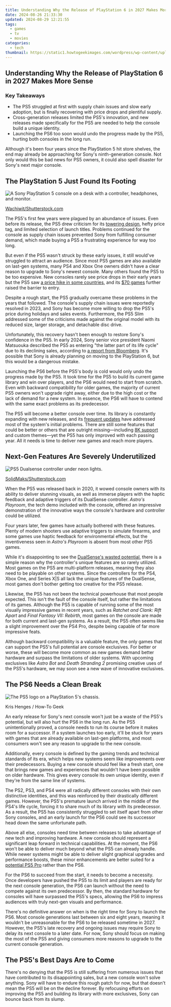 ```yaml
---
title: Understanding Why the Release of PlayStation 6 in 2027 Makes More Sense
date: 2024-08-26 21:33:30
updated: 2024-08-29 12:21:55
tags:
  - games
  - tv
  - movies
categories:
  - tech
thumbnail: https://static1.howtogeekimages.com/wordpress/wp-content/uploads/2024/04/a-playstation-4-on-the-left-and-a-playstation-5-on-the-right.jpg
---
```


## Understanding Why the Release of PlayStation 6 in 2027 Makes More Sense

### Key Takeaways

* The PS5 struggled at first with supply chain issues and slow early adoption, but is finally recovering with price drops and plentiful supply.
* Cross-generation releases limited the PS5's innovation, and new releases made specifically for the PS5 are needed to help the console build a unique identity.
* Launching the PS6 too soon would undo the progress made by the PS5, hurting both consoles in the long run.

 Although it's been four years since the PlayStation 5 hit store shelves, the end may already be approaching for Sony's ninth-generation console. Not only would this be bad news for PS5 owners, it could also spell disaster for Sony's next major console.

##  The PlayStation 5 Just Found Its Footing

![A Sony PlayStation 5 console on a desk with a controller, headphones, and monitor.](https://static1.howtogeekimages.com/wordpress/wp-content/uploads/2022/12/shutterstock_2183185269.jpg) 

[Wachiwit/Shutterstock.com](https://www.shutterstock.com/image-photo/bangkok-thailand-july-27-2022-playstation-2183185269)

 The PS5's first few years were plagued by an abundance of issues. Even before its release, the PS5 drew criticism for its [towering design](https://extra-guidance.techidaily.com/new-shade-savvy-mastering-the-art-of-color-adjustment-with-ease/), hefty price tag, and limited selection of launch titles. Problems continued for the console as supply chain issues prevented Sony from fulfilling consumer demand, which made buying a PS5 a frustrating experience for way too long.

 But even if the PS5 wasn't struck by these early issues, it still would've struggled to attract an audience. Since most PS5 games are also available on last-gen systems, many PS4 and Xbox One owners didn't have a clear reason to upgrade to Sony's newest console. Many others found the PS5 to be too expensive. New consoles rarely see price drops in their early years but the PS5 saw [a price hike in some countries](https://android-location-track.techidaily.com/top-5-tracking-apps-to-track-samsung-galaxy-a05s-without-them-knowing-drfone-by-drfone-virtual-android/), and its [$70 games](https://screen-activity-recording.techidaily.com/vdq-quickscreen-recorder-report-in-depth-analysis-for-2024/) further raised the barrier to entry.

 Despite a rough start, the PS5 gradually overcame these problems in the years that followed. The console's supply chain issues were reportedly resolved in 2023, and Sony has become more willing to drop the PS5's price during holidays and sales events. Furthermore, the PS5 Slim addressed some of the criticisms made against the original model with its reduced size, larger storage, and detachable disc drive.

 Unfortunately, this recovery hasn't been enough to restore Sony's confidence in the PS5\. In early 2024, Sony senior vice president Naomi Matsuouka described the PS5 as entering "the latter part of its life cycle" due to its declining sales, according to [a report from Bloomberg](https://www.bloomberg.com/news/articles/2024-02-14/sony-lowers-sales-outlook-after-underwhelming-ps5-sales). It's possible that Sony is already planning on moving to the PlayStation 6, but this would be a dangerous mistake.

 Launching the PS6 before the PS5's body is cold would only undo the progress made by the PS5\. It took time for the PS5 to build its current game library and win over players, and the PS6 would need to start from scratch. Even with backward compatibility for older games, the majority of current PS5 owners won't upgrade right away, either due to the high cost or the lack of demand for a new system. In essence, the PS6 will have to contend with the same exact problems as its predecessor.

 The PS5 will become a better console over time. Its library is constantly expanding with new releases, and its [frequent updates](https://screen-sharing-recording.techidaily.com/best-3ip-top-audio-capture-apps-for-2024/) have addressed most of the system's initial problems. There are still some features that could be better or others that are outright missing—including [8K support](https://eaxpv-info.techidaily.com/updated-skyrocket-traffic-innovative-strategies-for-youtube-backlink-acquisition/) and custom themes—yet the PS5 has only improved with each passing year. All it needs is time to deliver new games and reach more players.

##  Next-Gen Features Are Severely Underutilized

![PS5 Dualsense controller under neon lights.](https://static1.howtogeekimages.com/wordpress/wp-content/uploads/2023/12/ps5-dualsense-controller-under-neon-lights.jpg) 

[SolidMaks/Shutterstock.com](https://www.shutterstock.com/image-photo/december-3-2020-odessa-ukraine-white-1890314401)

 When the PS5 was released back in 2020, it wowed console owners with its ability to deliver stunning visuals, as well as immerse players with the haptic feedback and adaptive triggers of its DualSense controller. _Astro's Playroom_, the tech demo included with the console, offered an impressive demonstration of the innovative ways the console's hardware and controller could be utilized.

 Four years later, few games have actually bothered with these features. Plenty of modern shooters use adaptive triggers to simulate firearms, and some games use haptic feedback for environmental effects, but the inventiveness seen in _Astro's Playroom_ is absent from most other PS5 games.

 While it's disappointing to see the [DualSense's wasted potential](https://screen-mirroring-recording.techidaily.com/new-saving-your-iphone-screen-a-step-by-step-approach-for-2024/), there is a simple reason why the controller's unique features are so rarely utilized. Most games on the PS5 are multi-platform releases, meaning they also need to be playable on other systems. Since the controllers for the PS4, Xbox One, and Series X|S all lack the unique features of the DualSense, most games don't bother getting too creative for the PS5 release.

 Likewise, the PS5 has not been the technical powerhouse that most people expected. This isn't the fault of the console itself, but rather the limitations of its games. Although the PS5 is capable of running some of the most visually impressive games in recent years, such as _Ratchet and Clank: Rift Apart_ and _Final Fantasy VII: Rebirth_, most games on the console are made for both current and last-gen systems. As a result, the PS5 often seems like a slight improvement over the PS4 Pro, despite being capable of far more impressive feats.

 Although backward compatibility is a valuable feature, the only games that can support the PS5's full potential are console exclusives. For better or worse, these will become more common as new games demand better hardware and surpass the limitations of older systems. With upcoming exclusives like _Astro Bot_ and _Death Stranding 2_ promising creative uses of the PS5's hardware, we may soon see a new wave of innovative exclusives.

##  The PS6 Needs a Clean Break

![The PS5 logo on a PlayStation 5's chassis.](https://static1.howtogeekimages.com/wordpress/wp-content/uploads/2024/04/53398531200_04eab5f89c_o.jpg) 

Kris Henges / How-To Geek

 An early release for Sony's next console won't just be a waste of the PS5's potential, but will also hurt the PS6 in the long run. As the PS5 unintentionally proved, a console needs to run its course before it makes room for a successor. If a system launches too early, it'll be stuck for years with games that are already available on last-gen platforms, and most consumers won't see any reason to upgrade to the new console.

 Additionally, every console is defined by the gaming trends and technical standards of its era, which helps new systems seem like improvements over their predecessors. Buying a new console should feel like a fresh start, one that brings new games and experiences that wouldn't have been possible on older hardware. This gives every console its own unique identity, even if they're from the same line of systems.

 The PS2, PS3, and PS4 were all radically different consoles with their own distinctive identities, and this was reinforced by their drastically different games. However, the PS5's premature launch arrived in the middle of the PS4's life cycle, forcing it to share much of its library with its predecessor. As a result, the PS5 has consistently struggled to set itself apart from other Sony consoles, and an early launch for the PS6 could see its successor head down the same unfortunate path.

 Above all else, consoles need time between releases to take advantage of new tech and improving hardware. A new console should represent a significant leap forward in technical capabilities. At the moment, the PS6 won't be able to deliver much beyond what the PS5 can already handle. While newer systems might be able to deliver slight graphical upgrades and performance boosts, these minor enhancements are better suited for a [potential PS5 Pro](https://some-approaches.techidaily.com/updated-unlock-srt-mastery-a-detailed-manual-and-tips/) rather than the PS6.

 For the PS6 to succeed from the start, it needs to become a necessity. Once developers have pushed the PS5 to its limit and players are ready for the next console generation, the PS6 can launch without the need to compete against its own predecessor. By then, the standard hardware for consoles will have surpassed the PS5's specs, allowing the PS6 to impress audiences with truly next-gen visuals and performance.

 There's no definitive answer on when is the right time for Sony to launch the PS6\. Most console generations last between six and eight years, meaning it wouldn't be unreasonable for the PS6 to be released sometime in 2027\. However, the PS5's late recovery and ongoing issues may require Sony to delay its next console to a later date. For now, Sony should focus on making the most of the PS5 and giving consumers more reasons to upgrade to the current console generation.

##  The PS5's Best Days Are to Come

 There's no denying that the PS5 is still suffering from numerous issues that have contributed to its disappointing sales, but a new console won't solve anything. Sony will have to endure this rough patch for now, but that doesn't mean the PS5 will be on the decline forever. By refocusing efforts on improving the PS5 and building its library with more exclusives, Sony can bounce back from its slump.

<ins class="adsbygoogle"
     style="display:block"
     data-ad-format="autorelaxed"
     data-ad-client="ca-pub-7571918770474297"
     data-ad-slot="1223367746"></ins>



<ins class="adsbygoogle"
     style="display:block"
     data-ad-client="ca-pub-7571918770474297"
     data-ad-slot="8358498916"
     data-ad-format="auto"
     data-full-width-responsive="true"></ins>
